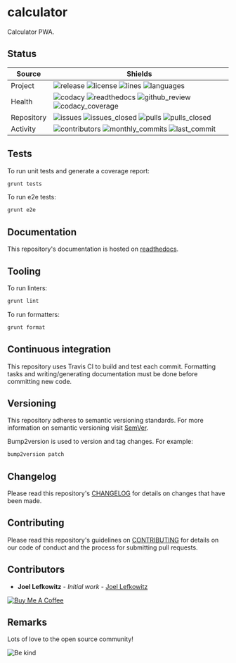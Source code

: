 # calculator

Calculator PWA.

## Status

| Source     | Shields                                                                                                                                       |
| ---------- | --------------------------------------------------------------------------------------------------------------------------------------------- |
| Project    | ![release][release_shield] ![license][license_shield] ![lines][lines_shield] ![languages][languages_shield]                                   |
| Health     | ![codacy][codacy_shield] ![readthedocs][readthedocs_shield] ![github_review][github_review_shield] ![codacy_coverage][codacy_coverage_shield] |
| Repository | ![issues][issues_shield] ![issues_closed][issues_closed_shield] ![pulls][pulls_shield] ![pulls_closed][pulls_closed_shield]                   |
| Activity   | ![contributors][contributors_shield] ![monthly_commits][monthly_commits_shield] ![last_commit][last_commit_shield]                            |

## Tests

To run unit tests and generate a coverage report:

```bash
grunt tests
```

To run e2e tests:

```bash
grunt e2e
```

## Documentation

This repository's documentation is hosted on [readthedocs][readthedocs].

## Tooling

To run linters:

```bash
grunt lint
```

To run formatters:

```bash
grunt format
```

## Continuous integration

This repository uses Travis CI to build and test each commit. Formatting tasks and writing/generating documentation must be done before committing new code.

## Versioning

This repository adheres to semantic versioning standards.
For more information on semantic versioning visit [SemVer][semver].

Bump2version is used to version and tag changes.
For example:

```bash
bump2version patch
```

## Changelog

Please read this repository's [CHANGELOG](CHANGELOG.md) for details on changes that have been made.

## Contributing

Please read this repository's guidelines on [CONTRIBUTING](CONTRIBUTING.md) for details on our code of conduct and the process for submitting pull requests.

## Contributors

- **Joel Lefkowitz** - _Initial work_ - [Joel Lefkowitz][author]

[![Buy Me A Coffee][coffee_button]][coffee]

## Remarks

Lots of love to the open source community!

![Be kind][be_kind]

<!-- Public links -->

[semver]: http://semver.org/

<!-- External links -->

[readthedocs]: https://joellefkowitz-calculator.readthedocs.io/en/latest/
[coffee]: https://www.buymeacoffee.com/joellefkowitz
[coffee_button]: https://cdn.buymeacoffee.com/buttons/default-blue.png
[be_kind]: https://media.giphy.com/media/osAcIGTSyeovPq6Xph/giphy.gif

<!-- Acknowledgments -->

[author]: https://github.com/joellefkowitz

<!-- Project shields -->

[release_shield]: https://img.shields.io/github/v/tag/joellefkowitz/calculator
[license_shield]: https://img.shields.io/github/license/joellefkowitz/calculator
[lines_shield]: https://img.shields.io/tokei/lines/github/joellefkowitz/calculator
[languages_shield]: https://img.shields.io/github/languages/count/joellefkowitz/calculator

<!-- Health shields -->

[codacy_shield]: https://img.shields.io/codacy/grade/6321128f8d6d48528ab5655801c06d25
[readthedocs_shield]: https://img.shields.io/readthedocs/joellefkowitz-calculator
[github_review_shield]: https://img.shields.io/github/workflow/status/JoelLefkowitz/calculator/Review
[codacy_coverage_shield]: https://img.shields.io/codacy/coverage/6321128f8d6d48528ab5655801c06d25

<!-- Repository shields -->

[issues_shield]: https://img.shields.io/github/issues/joellefkowitz/calculator
[issues_closed_shield]: https://img.shields.io/github/issues-closed/joellefkowitz/calculator
[pulls_shield]: https://img.shields.io/github/issues-pr/joellefkowitz/calculator
[pulls_closed_shield]: https://img.shields.io/github/issues-pr-closed/joellefkowitz/calculator

<!-- Activity shields -->

[contributors_shield]: https://img.shields.io/github/contributors/joellefkowitz/calculator
[monthly_commits_shield]: https://img.shields.io/github/commit-activity/m/joellefkowitz/calculator
[last_commit_shield]: https://img.shields.io/github/last-commit/joellefkowitz/calculator
